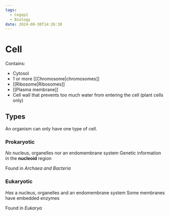 ```yaml
---
tags:
  - Cegep1
  - Biology
date: 2024-08-30T14:26:38
---
```


# Cell

Contains:

- Cytosol
- 1 or more [[Chromosome|chromosomes]]
- [[Ribosome|Ribosomes]]
- [[Plasma membrane]]
- Cell wall that prevents too much water from entering the cell (plant cells only)

## Types

An organism can only have one type of cell.

### Prokaryotic

*No* nucleus, organelles nor an endomembrane system
Genetic information in the **nucleoid** region

Found in *Archaea and Bacteria*

### Eukaryotic

*Has* a nucleus, organelles and an endomembrane system
Some membranes have embedded enzymes

Found in *Eukarya*